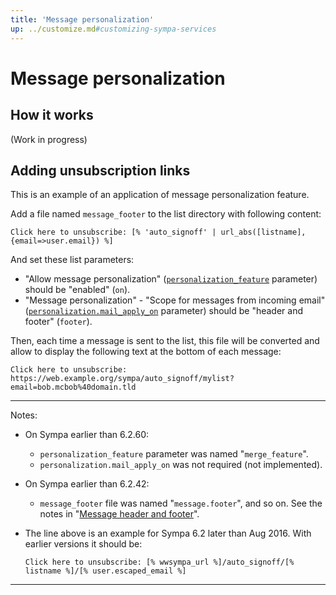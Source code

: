 ```yaml
---
title: 'Message personalization'
up: ../customize.md#customizing-sympa-services
---
```


Message personalization
=======================

How it works
------------

(Work in progress)

Adding unsubscription links
---------------------------

This is an example of an application of message personalization feature.

Add a file named `message_footer` to the list directory with following
content:

``` code
Click here to unsubscribe: [% 'auto_signoff' | url_abs([listname],{email=>user.email}) %]
```

And set these list parameters:

  * "Allow message personalization"
    ([`personalization_feature`](/gpldoc/man/sympa_config.5.html#personalization_feature)
    parameter) should be "enabled" (`on`).
  * "Message personalization" - "Scope for messages from incoming email"
    ([`personalization.mail_apply_on`](/gpldoc/man/sympa_config.5.html#personalizationmail_apply_on)
    parameter) should be "header and footer" (`footer`).

Then, each time a message is sent to the list, this file will be converted
and allow to display the following text at the bottom of each message:

``` code
Click here to unsubscribe: https://web.example.org/sympa/auto_signoff/mylist?email=bob.mcbob%40domain.tld
```

----
Notes:

  * On Sympa earlier than 6.2.60:

      - `personalization_feature` parameter was named "`merge_feature`".
      - `personalization.mail_apply_on` was not required (not implemented).

  * On Sympa earlier than 6.2.42:

      - `message_footer` file was named "`message.footer`", and so on.
        See the notes in
        "[Message header and footer](../customize/basics-list-config.md#message-header-and-footer)".

  * The line above is an example for Sympa 6.2 later than Aug 2016.
    With earlier versions it should be:
    ``` code
    Click here to unsubscribe: [% wwsympa_url %]/auto_signoff/[% listname %]/[% user.escaped_email %]
    ```

----

